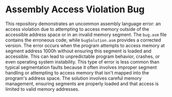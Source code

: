 # Assembly Access Violation Bug
This repository demonstrates an uncommon assembly language error: an access violation due to attempting to access memory outside of the accessible address space or in an invalid memory segment.
The `bug.asm` file contains the erroneous code, while `bugSolution.asm` provides a corrected version.
The error occurs when the program attempts to access memory at segment address 1000h without ensuring this segment is loaded and accessible.  This can lead to unpredictable program behavior, crashes, or even operating system instability.  This type of error is less common than typical segmentation faults because it often involves improper segment handling or attempting to access memory that isn't mapped into the program's address space. 
The solution involves careful memory management, ensuring segments are properly loaded and that access is limited to valid memory addresses.